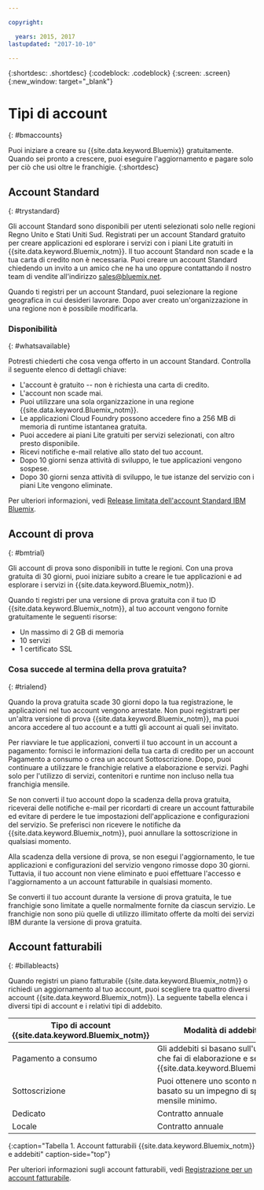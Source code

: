 ```yaml
---

copyright:

  years: 2015, 2017
lastupdated: "2017-10-10"

---
```


{:shortdesc: .shortdesc}
{:codeblock: .codeblock}
{:screen: .screen}
{:new_window: target="_blank"}

# Tipi di account
{: #bmaccounts}

Puoi iniziare a creare su {{site.data.keyword.Bluemix}} gratuitamente. Quando sei pronto a crescere, puoi eseguire l'aggiornamento e pagare solo per ciò che usi oltre le franchigie. 
{:shortdesc}

## Account Standard
{: #trystandard}

Gli account Standard sono disponibili per utenti selezionati solo nelle regioni Regno Unito e Stati Uniti Sud. Registrati per un account Standard gratuito per creare applicazioni ed esplorare i servizi con i piani Lite gratuiti in {{site.data.keyword.Bluemix_notm}}. Il tuo account Standard non scade e la tua carta di credito non è necessaria. Puoi creare un account Standard chiedendo un invito a un amico che ne ha uno oppure contattando il nostro team di vendite all'indirizzo sales@bluemix.net.  

Quando ti registri per un account Standard, puoi selezionare la regione geografica in cui desideri lavorare. Dopo aver creato un'organizzazione in una regione non è possibile modificarla. 

### Disponibilità 
{: #whatsavailable}

Potresti chiederti che cosa venga offerto in un account Standard. Controlla il seguente elenco di dettagli chiave:

   * L'account è gratuito -- non è richiesta una carta di credito.
   * L'account non scade mai. 
   * Puoi utilizzare una sola organizzazione in una regione {{site.data.keyword.Bluemix_notm}}.
   * Le applicazioni Cloud Foundry possono accedere fino a 256 MB di memoria di runtime istantanea gratuita. 
   * Puoi accedere ai piani Lite gratuiti per servizi selezionati, con altro presto disponibile. 
   * Ricevi notifiche e-mail relative allo stato del tuo account. 
   * Dopo 10 giorni senza attività di sviluppo, le tue applicazioni vengono sospese.
   * Dopo 30 giorni senza attività di sviluppo, le tue istanze del servizio con i piani Lite vengono eliminate. 

Per ulteriori informazioni, vedi [Release limitata dell'account Standard IBM Bluemix](/docs/pricing/standard_account.html).

## Account di prova
{: #bmtrial}

Gli account di prova sono disponibili in tutte le regioni. Con una prova gratuita di 30 giorni, puoi iniziare subito a creare le tue applicazioni e ad esplorare i servizi in {{site.data.keyword.Bluemix_notm}}.

Quando ti registri per una versione di prova gratuita con il tuo ID {{site.data.keyword.Bluemix_notm}}, al tuo account vengono fornite gratuitamente le seguenti risorse:

* Un massimo di 2 GB di memoria
* 10 servizi
* 1 certificato SSL

### Cosa succede al termina della prova gratuita? 
{: #trialend}

Quando la prova gratuita scade 30 giorni dopo la tua registrazione, le applicazioni nel tuo account vengono arrestate. Non puoi registrarti per un'altra versione di prova {{site.data.keyword.Bluemix_notm}}, ma puoi ancora accedere al tuo account e a tutti gli account ai quali sei invitato. 

Per riavviare le tue applicazioni, converti il tuo account in un account a pagamento: fornisci le informazioni della tua carta di credito per un account Pagamento a consumo o crea un account Sottoscrizione. Dopo, puoi continuare a utilizzare le franchigie relative a elaborazione e servizi. Paghi solo per l'utilizzo di servizi, contenitori e runtime non incluso nella tua franchigia mensile.

Se non converti il tuo account dopo la scadenza della prova gratuita, riceverai delle notifiche e-mail per ricordarti di creare un account fatturabile ed evitare di perdere le tue impostazioni dell'applicazione e configurazioni del servizio. Se preferisci non ricevere le notifiche da {{site.data.keyword.Bluemix_notm}}, puoi annullare la sottoscrizione in qualsiasi momento.

Alla scadenza della versione di prova, se non esegui l'aggiornamento, le tue applicazioni e configurazioni del servizio vengono rimosse dopo 30 giorni. Tuttavia, il tuo account non viene eliminato e puoi effettuare l'accesso e l'aggiornamento a un account fatturabile in qualsiasi momento. 

Se converti il tuo account durante la versione di prova gratuita, le tue franchigie sono limitate a quelle
normalmente fornite da ciascun servizio. Le franchigie non sono più quelle di utilizzo illimitato offerte da molti dei servizi IBM durante la versione di prova gratuita.

## Account fatturabili
{: #billableacts}

Quando registri un piano fatturabile {{site.data.keyword.Bluemix_notm}} o richiedi un aggiornamento al tuo account, puoi scegliere tra quattro diversi account {{site.data.keyword.Bluemix_notm}}. La seguente tabella elenca i diversi tipi di account e i relativi tipi di addebito. 

|Tipo di account {{site.data.keyword.Bluemix_notm}} |	Modalità di addebito |
|------------------|-----------------------|
|Pagamento a consumo |	Gli addebiti si basano sull'utilizzo che fai di elaborazione e servizi {{site.data.keyword.Bluemix_notm}} |
|Sottoscrizione | Puoi ottenere uno sconto mensile basato su un impegno di spesa mensile minimo. |
|Dedicato | Contratto annuale |
|Locale |	Contratto annuale |
{:caption="Tabella 1. Account fatturabili {{site.data.keyword.Bluemix_notm}} e addebiti" caption-side="top"}

Per ulteriori informazioni sugli account fatturabili, vedi [Registrazione per un account fatturabile](/docs/pricing/billable.html#billable).
